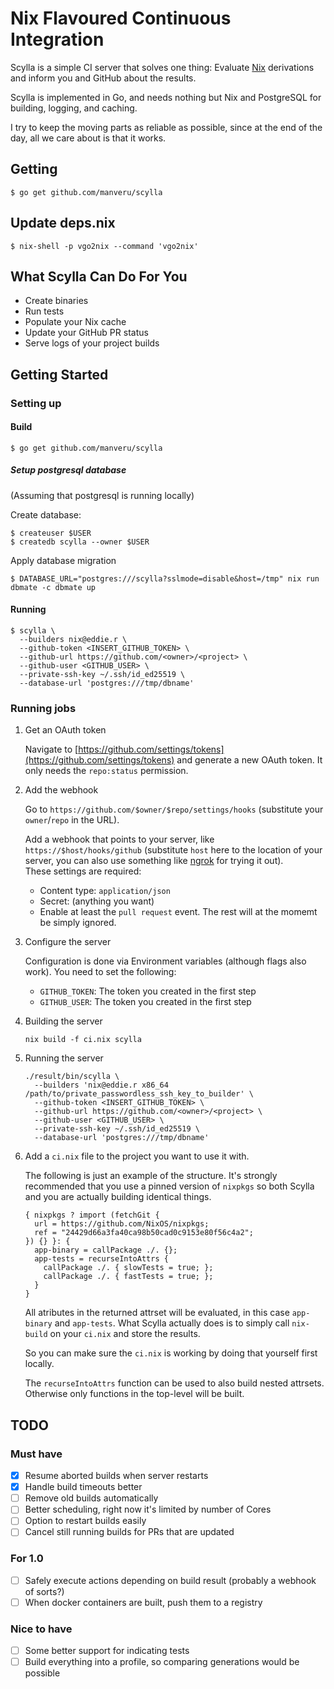 # Nix Flavoured Continuous Integration

Scylla is a simple CI server that solves one thing:
Evaluate [Nix](https://nixos.org/nix/) derivations and inform you and GitHub
about the results.

Scylla is implemented in Go, and needs nothing but Nix and PostgreSQL for
building, logging, and caching.

I try to keep the moving parts as reliable as possible, since at the end of the
day, all we care about is that it works.

## Getting

```console
$ go get github.com/manveru/scylla
```

## Update deps.nix

```console
$ nix-shell -p vgo2nix --command 'vgo2nix'
```

## What Scylla Can Do For You

* Create binaries
* Run tests
* Populate your Nix cache
* Update your GitHub PR status
* Serve logs of your project builds

## Getting Started

### Setting up

#### Build

```console
$ go get github.com/manveru/scylla
```

##### Setup postgresql database

(Assuming that postgresql is running locally)

Create database:

```
$ createuser $USER
$ createdb scylla --owner $USER
```


Apply database migration

```console
$ DATABASE_URL="postgres:///scylla?sslmode=disable&host=/tmp" nix run dbmate -c dbmate up
```

#### Running

```
$ scylla \
  --builders nix@eddie.r \
  --github-token <INSERT_GITHUB_TOKEN> \
  --github-url https://github.com/<owner>/<project> \
  --github-user <GITHUB_USER> \
  --private-ssh-key ~/.ssh/id_ed25519 \
  --database-url 'postgres:///tmp/dbname'
```

### Running jobs

1. Get an OAuth token

   Navigate to [https://github.com/settings/tokens](https://github.com/settings/tokens)
   and generate a new OAuth token. It only needs the <code>repo:status</code> permission.

2. Add the webhook

   Go to `https://github.com/$owner/$repo/settings/hooks` (substitute your `owner`/`repo` in the URL).

   Add a webhook that points to your server, like `https://$host/hooks/github` (substitute `host` here to the location of your server, you can also use something like [ngrok](http://ngrok.com/) for trying it out).  
   These settings are required:
   * Content type: `application/json`
   * Secret: (anything you want)
   * Enable at least the `pull request` event. The rest will at the momemt be simply ignored.

3. Configure the server

   Configuration is done via Environment variables (although flags also work).
   You need to set the following:
   
    * `GITHUB_TOKEN`: The token you created in the first step
    * `GITHUB_USER`: The token you created in the first step

4. Building the server

       nix build -f ci.nix scylla

5. Running the server

       ./result/bin/scylla \
         --builders 'nix@eddie.r x86_64 /path/to/private_passwordless_ssh_key_to_builder' \
         --github-token <INSERT_GITHUB_TOKEN> \
         --github-url https://github.com/<owner>/<project> \
         --github-user <GITHUB_USER> \
         --private-ssh-key ~/.ssh/id_ed25519 \
         --database-url 'postgres:///tmp/dbname'

6. Add a `ci.nix` file to the project you want to use it with.

   The following is just an example of the structure. It's strongly recommended
   that you use a pinned version of `nixpkgs` so both Scylla and you are
   actually building identical things.

       { nixpkgs ? import (fetchGit {
         url = https://github.com/NixOS/nixpkgs;
         ref = "24429d66a3fa40ca98b50cad0c9153e80f56c4a2";
       }) {} }: {
         app-binary = callPackage ./. {};
         app-tests = recurseIntoAttrs {
           callPackage ./. { slowTests = true; };
           callPackage ./. { fastTests = true; };
         }
       }

   All atributes in the returned attrset will be evaluated, in this case
   `app-binary` and `app-tests`.
   What Scylla actually does is to simply call `nix-build` on your `ci.nix` and
   store the results.
   
   So you can make sure the `ci.nix` is working by doing that yourself first locally.
   
   The `recurseIntoAttrs` function can be used to also build nested attrsets.
   Otherwise only functions in the top-level will be built.


## TODO

### Must have

- [x] Resume aborted builds when server restarts
- [x] Handle build timeouts better
- [ ] Remove old builds automatically
- [ ] Better scheduling, right now it's limited by number of Cores
- [ ] Option to restart builds easily
- [ ] Cancel still running builds for PRs that are updated

### For 1.0
- [ ] Safely execute actions depending on build result (probably a webhook of sorts?)
- [ ] When docker containers are built, push them to a registry

### Nice to have
- [ ] Some better support for indicating tests
- [ ] Build everything into a profile, so comparing generations would be possible
